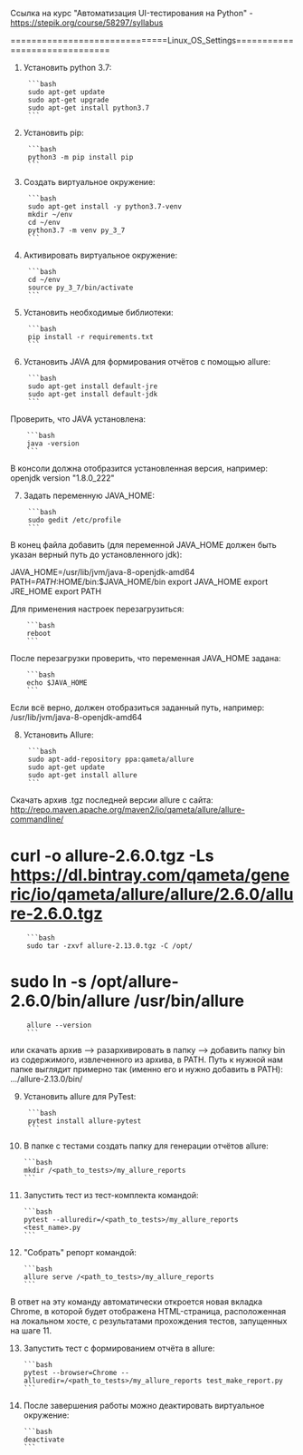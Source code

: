 Ссылка на курс "Автоматизация UI-тестирования на Python" - https://stepik.org/course/58297/syllabus


==============================Linux_OS_Settings==============================
1. Установить python 3.7:

        ```bash
        sudo apt-get update
        sudo apt-get upgrade
        sudo apt-get install python3.7
        ```

2. Установить pip:

        ```bash
        python3 -m pip install pip
        ```

3. Создать виртуальное окружение:

        ```bash
        sudo apt-get install -y python3.7-venv
        mkdir ~/env
        cd ~/env
        python3.7 -m venv py_3_7
        ```

4. Активировать виртуальное окружение:

        ```bash
        cd ~/env
        source py_3_7/bin/activate
        ```

5. Установить необходимые библиотеки:

        ```bash
        pip install -r requirements.txt
        ```

6. Установить JAVA для формирования отчётов с помощью allure:

        ```bash
        sudo apt-get install default-jre
        sudo apt-get install default-jdk
        ```
Проверить, что JAVA установлена:

        ```bash
        java -version
        ```

В консоли должна отобразится установленная версия, например:
openjdk version "1.8.0_222"


7. Задать переменную JAVA_HOME:

        ```bash
        sudo gedit /etc/profile
        ```

В конец файла добавить (для переменной JAVA_HOME должен быть указан верный путь до установленного jdk):

JAVA_HOME=/usr/lib/jvm/java-8-openjdk-amd64
PATH=$PATH:$HOME/bin:$JAVA_HOME/bin
export JAVA_HOME
export JRE_HOME
export PATH

Для применения настроек перезагрузиться:

        ```bash
        reboot
        ```

После перезагрузки проверить, что переменная JAVA_HOME задана:

        ```bash
        echo $JAVA_HOME
        ```

Если всё верно, должен отобразиться заданный путь, например:
/usr/lib/jvm/java-8-openjdk-amd64


8. Установить Allure:

        ```bash
        sudo apt-add-repository ppa:qameta/allure
        sudo apt-get update
        sudo apt-get install allure
        ```

Скачать архив .tgz последней версии allure с сайта:
http://repo.maven.apache.org/maven2/io/qameta/allure/allure-commandline/

# curl -o allure-2.6.0.tgz -Ls https://dl.bintray.com/qameta/generic/io/qameta/allure/allure/2.6.0/allure-2.6.0.tgz

        ```bash
        sudo tar -zxvf allure-2.13.0.tgz -C /opt/
#        sudo ln -s /opt/allure-2.6.0/bin/allure /usr/bin/allure
        allure --version
        ```
или скачать архив --> разархивировать в папку --> добавить папку bin из содержимого, извлеченного из архива, в PATH. 
Путь к нужной нам папке выглядит примерно так (именно его и нужно добавить в PATH):
.../allure-2.13.0/bin/

9. Установить allure для PyTest:

        ```bash
        pytest install allure-pytest
        ```

10. В папке с тестами создать папку для генерации отчётов allure:

        ```bash
        mkdir /<path_to_tests>/my_allure_reports
        ```

11. Запустить тест из тест-комплекта командой:

        ```bash
        pytest --alluredir=/<path_to_tests>/my_allure_reports <test_name>.py
        ```

12. "Собрать" репорт командой:

        ```bash
        allure serve /<path_to_tests>/my_allure_reports
        ```

В ответ на эту команду автоматически откроется новая вкладка Chrome, в которой будет отображена HTML-страница, расположенная на локальном хосте, с результатами прохождения тестов, запущенных на шаге 11.


13. Запустить тест с формированием отчёта в allure:

        ```bash
        pytest --browser=Chrome --alluredir=/<path_to_tests>/my_allure_reports test_make_report.py
        ```

14. После завершения работы можно деактировать виртуальное окружение:

        ```bash
        deactivate
        ```

	
